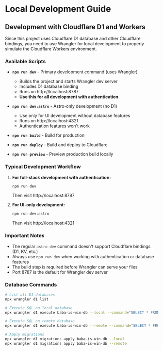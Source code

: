 # Local Development Guide

## Development with Cloudflare D1 and Workers

Since this project uses Cloudflare D1 database and other Cloudflare bindings, you need to use Wrangler for local development to properly simulate the Cloudflare Workers environment.

### Available Scripts

- **`npm run dev`** - Primary development command (uses Wrangler)
  - Builds the project and starts Wrangler dev server
  - Includes D1 database binding
  - Runs on http://localhost:8787
  - **Use this for all development with authentication**

- **`npm run dev:astro`** - Astro-only development (no D1)
  - Use only for UI development without database features
  - Runs on http://localhost:4321
  - Authentication features won't work

- **`npm run build`** - Build for production
- **`npm run deploy`** - Build and deploy to Cloudflare
- **`npm run preview`** - Preview production build locally

### Typical Development Workflow

1. **For full-stack development with authentication:**
   ```bash
   npm run dev
   ```
   Then visit http://localhost:8787

2. **For UI-only development:**
   ```bash
   npm run dev:astro
   ```
   Then visit http://localhost:4321

### Important Notes

- The regular `astro dev` command doesn't support Cloudflare bindings (D1, KV, etc.)
- Always use `npm run dev` when working with authentication or database features
- The build step is required before Wrangler can serve your files
- Port 8787 is the default for Wrangler dev server

### Database Commands

```bash
# List all D1 databases
npx wrangler d1 list

# Execute SQL on local database
npx wrangler d1 execute baba-is-win-db --local --command="SELECT * FROM users"

# Execute SQL on remote database
npx wrangler d1 execute baba-is-win-db --remote --command="SELECT * FROM users"

# Apply migrations
npx wrangler d1 migrations apply baba-is-win-db --local
npx wrangler d1 migrations apply baba-is-win-db --remote
```
